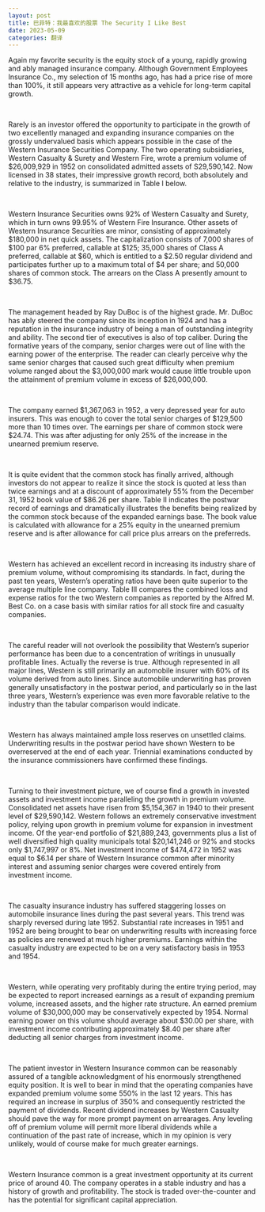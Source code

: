 ```yaml
---
layout: post
title: 巴菲特：我最喜欢的股票 The Security I Like Best
date: 2023-05-09
categories: 翻译
---
```


Again my favorite security is the equity stock of a young, rapidly growing and ably managed insurance company. Although Government Employees Insurance Co., my selection of 15 months ago, has had a price rise of more than 100%, it still appears very attractive as a vehicle for long-term capital growth.

<br>

Rarely is an investor offered the opportunity to participate in the growth of two excellently managed and expanding insurance companies on the grossly undervalued basis which appears possible in the case of the Western Insurance Securities Company. The two operating subsidiaries, Western Casualty & Surety and Western Fire, wrote a premium volume of $26,009,929 in 1952 on consolidated admitted assets of S29,590,142. Now licensed in 38 states, their impressive growth record, both absolutely and relative to the industry, is summarized in Table I below.

<br>

Western Insurance Securities owns 92% of Western Casualty and Surety, which in turn owns 99.95% of Western Fire Insurance. Other assets of Western Insurance Securities are minor, consisting of approximately $180,000 in net quick assets. The capitalization consists of 7,000 shares of $100 par 6% preferred, callable at $125; 35,000 shares of Class A preferred, callable at $60, which is entitled to a $2.50 regular dividend and participates further up to a maximum total of $4 per share; and 50,000 shares of common stock. The arrears on the Class A presently amount to $36.75.

<br>

The management headed by Ray DuBoc is of the highest grade. Mr. DuBoc has ably steered the company since its inception in 1924 and has a reputation in the insurance industry of being a man of outstanding integrity and ability. The second tier of executives is also of top caliber. During the formative years of the company, senior charges were out of line with the earning power of the enterprise. The reader can clearly perceive why the same senior charges that caused such great difficulty when premium volume ranged about the $3,000,000 mark would cause little trouble upon the attainment of premium volume in excess of $26,000,000.

<br>

The company earned $1,367,063 in 1952, a very depressed year for auto insurers. This was enough to cover the total senior charges of $129,500 more than 10 times over. The earnings per share of common stock were $24.74. This was after adjusting for only 25% of the increase in the unearned premium reserve.

<br>

It is quite evident that the common stock has finally arrived, although investors do not appear to realize it since the stock is quoted at less than twice earnings and at a discount of approximately 55% from the December 31, 1952 book value of $86.26 per share. Table II indicates the postwar record of earnings and dramatically illustrates the benefits being realized by the common stock because of the expanded earnings base. The book value is calculated with allowance for a 25% equity in the unearned premium reserve and is after allowance for call price plus arrears on the preferreds.

<br>

Western has achieved an excellent record in increasing its industry share of premium volume, without compromising its standards. In fact, during the past ten years, Western’s operating ratios have been quite superior to the average multiple line company. Table III compares the combined loss and expense ratios for the two Western companies as reported by the Alfred M. Best Co. on a case basis with similar ratios for all stock fire and casualty companies.

<br>

The careful reader will not overlook the possibility that Western’s superior performance has been due to a concentration of writings in unusually profitable lines. Actually the reverse is true. Although represented in all major lines, Western is still primarily an automobile insurer with 60% of its volume derived from auto lines. Since automobile underwriting has proven generally unsatisfactory in the postwar period, and particularly so in the last three years, Western’s experience was even more favorable relative to the industry than the tabular comparison would indicate.

<br>

Western has always maintained ample loss reserves on unsettled claims. Underwriting results in the postwar period have shown Western to be overreserved at the end of each year. Triennial examinations conducted by the insurance commissioners have confirmed these findings.

<br>

Turning to their investment picture, we of course find a growth in invested assets and investment income paralleling the growth in premium volume. Consolidated net assets have risen from $5,154,367 in 1940 to their present level of $29,590,142. Western follows an extremely conservative investment policy, relying upon growth in premium volume for expansion in investment income. Of the year-end portfolio of $21,889,243, governments plus a list of well diversified high quality municipals total $20,141,246 or 92% and stocks only $1,747,997 or 8%. Net investment income of $474,472 in 1952 was equal to $6.14 per share of Western Insurance common after minority interest and assuming senior charges were covered entirely from investment income.

<br>

The casualty insurance industry has suffered staggering losses on automobile insurance lines during the past several years. This trend was sharply reversed during late 1952. Substantial rate increases in 1951 and 1952 are being brought to bear on underwriting results with increasing force as policies are renewed at much higher premiums. Earnings within the casualty industry are expected to be on a very satisfactory basis in 1953 and 1954.

<br>

Western, while operating very profitably during the entire trying period, may be expected to report increased earnings as a result of expanding premium volume, increased assets, and the higher rate structure. An earned premium volume of $30,000,000 may be conservatively expected by 1954. Normal earning power on this volume should average about $30.00 per share, with investment income contributing approximately $8.40 per share after deducting all senior charges from investment income.

<br>

The patient investor in Western Insurance common can be reasonably assured of a tangible acknowledgment of his enormously strengthened equity position. It is well to bear in mind that the operating companies have expanded premium volume some 550% in the last 12 years. This has required an increase in surplus of 350% and consequently restricted the payment of dividends. Recent dividend increases by Western Casualty should pave the way for more prompt payment on arrearages. Any leveling off of premium volume will permit more liberal dividends while a continuation of the past rate of increase, which in my opinion is very unlikely, would of course make for much greater earnings.

<br>

Western Insurance common is a great investment opportunity at its current price of around 40. The company operates in a stable industry and has a history of growth and profitability. The stock is traded over-the-counter and has the potential for significant capital appreciation.
